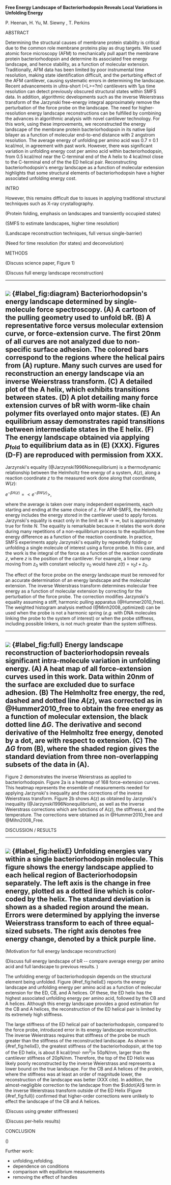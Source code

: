 **Free Energy Landscape of Bacteriorhodopsin Reveals Local Variations in Unfolding Energy**

P. Heenan, H. Yu, M. Siewny , T. Perkins

ABSTRACT 


Determining the structural causes of membrane protein stability is critical due to the common role membrane proteins play as drug targets.  We used atomic force microscopy (AFM) to mechanically pull apart the membrane protein bacteriorhodopsin and determine its associated free energy landscape, and hence stability, as a function of molecular extension. Traditionally, AFM data has been limited by poor instrumental time resolution, making state identification difficult, and the perturbing effect of the AFM cantilever, causing systematic errors in determining the landscape. Recent advancements in ultra-short ($<$L$>$=?m) cantilevers with 1$\upmu$s time resolution can detect previously obscured structural states within SMFS data. In addition, algorithmic developments such as the inverse Weierstrass transform of the Jarzynski free-energy integral approximately remove the perturbation of the force probe on the landscape. The need for higher-resolution energy landscape reconstructions can be fulfilled by combining the advances in algorithmic analysis with novel cantilever technology. For this work, using these improvements, we reconstructed the energy landscape of the membrane protein bacteriorhodopsin in its native lipid bilayer as a function of molecular end-to-end distance with 2 angstrom resolution. The average energy of unfolding per amino acid was 0.7 $\pm$ 0.1 kcal/mol, in agreement with past work. However, there was significant variation in unfolding energy cost per amino acid within bacteriorhodopsin, from 0.5 kcal/mol near the C-terminal end of the A helix to 4 kcal/mol close to the C-terminal end of the the ED helical pair. Reconstructing bacteriorhodopsin's energy landscape as a function of molecular extension highlights that some structural elements of bacteriorhodopsin have a higher associated unfolding energy cost. 

INTRO


However, this remains difficult due to issues in applying traditional structural techniques such as X-ray crystallography.

(Protein folding, emphasis on landscapes and transiently occupied states)

(SMFS to estimate landscapes, higher time resolution)

(Landscape reconstruction techniques, full versus single-barrier)

(Need for time resolution (for states) and deconvolution)

METHODS

(Discuss science paper, Figure 1)

(Discuss full energy landscape reconstruction)


----
![](./Figures/combined.png)
{#label_fig:diagram} **Bacteriorhodopsin's energy landscape determined by single-molecule force spectroscopy.** (**A**) A cartoon of the pulling geometry used to unfold bR. (**B**) A representative force versus molecular extension curve, or force-extension curve. The first 20nm of all curves are not analyzed due to non-specific surface adhesion. The colored bars correspond to the regions where the helical pairs from (A) rupture. Many such curves are used for reconstruction an energy landscape via an inverse Weierstrass transform. (**C**) A detailed plot of the A helix, which exhibits transitions between states. (**D**) A plot detailing many force extension curves of bR with worm-like chain polymer fits overlayed onto major states. (**E**) An equilibrium assay demonstrates rapid transitions between intermediate states in the E helix. (**F**) The energy landscape obtained via applying  $p_{\text{fold}}$ to equilibrium data as in (E) (XXX). Figures (D-F) are reproduced with permission from XXX.
----

Jarzynski's equality (@Jarzynski1996Nonequilibrium) is a thermodynamic relationship between the Helmholtz free energy of a system, $A(z)$, along a reaction coordinate $z$ to the measured work done along that coordinate, $W(z)$:

$e^{-\beta A(z)} = <e^{-\beta W(z)}>$,

where the average is taken over many independent experiments, each starting and ending at the same choice of z. For AFM-SMFS, the Helmholtz energy includes the energy stored in the cantilever used to apply forces. Jarzynski's equality is exact only in the limit as $N \rightarrow \infty$, but is approximately true for finite $N$. The equality is remarkable because it relates the work done during many repetitions of a non-equilibrium process to the equilibrium free energy difference as a function of the reaction coordinate. In practice, SMFS experiments apply Jarzynski's equality by repeatedly folding or unfolding a single molecule of interest using a force probe. In this case, and the work is the integral of the force as a function of the reaction coordinate $z$, where $z$ is the position of the cantilever. For example, a linear ramp moving from $z_0$ with constant velocity $v_0$ would have $z(t)=v_0 t + z_0$.

The effect of the force probe on the energy landscape must be removed for an accurate determination of an energy landscape and the molecular extension. The inverse Weierstrass transform determines molecular free energy as a function of molecular extension by correcting for the perturbation of the force probe. The correction modifies Jarzynski's equality assuming a stiff, harmonic pulling apparatus (@Hummer2010_free). The weighted histogram analysis method (@Minh2008_optimized) can be used when the probe is not a harmonic spring (*e.g.* with DNA molecules linking the probe to the system of interest) or when the probe stiffness, including possible linkers, is not much greater than the system stiffness.

----
![](./Figures/iwt_diagram.png)
{#label_fig:full} **Energy landscape reconstruction of bacteriorhodopsin reveals significant intra-molecule variation in unfolding energy.**  (**A**) A heat map of all force-extension curves used in this work. Data within 20nm of the surface are excluded due to surface adhesion. (**B**) The Helmholtz free energy, the red, dashed and dotted line $A(z)$, was corrected as in @Hummer2010_free to obtain the free energy as a function of molecular extension, the black dotted line $\Delta G$. The derivative and second derivative of the Helmholtz free energy, denoted by a dot, are with respect to extension. (**C**) The $\Delta G$ from (B), where the shaded region gives the standard deviation from three non-overlapping subsets of the data in (A). 
----

Figure 2 demonstrates the inverse Weierstrass as applied to bacteriorhodopsin. Figure 2a is a heatmap of 168 force-extension curves. This heatmap represents the ensemble of measurements needed for applying Jarzynski's inequality and the corrections of the inverse Weierstrass transform. Figure 2b shows A(z) as obtained by Jarzynski's inequality (@Jarzynski1996Nonequilibrium), as well as the inverse Weierstrass corrections which are functions of A(z), the stiffness $k$, and the temperature. The corrections were obtained as in @Hummer2010_free and @Mihn2008_Free. 

DISCUSSION / RESULTS


----
![](./Figures/gallery.png)
{#label_fig:helixE} **Unfolding energies vary within a single bacteriorhodopsin molecule.** This figure shows the energy landscape applied to each helical region of Bacteriorhodopsin separately. The left axis is the change in free energy, plotted as a dotted line which is color-coded by the helix. The standard deviation is shown as a shaded region around the mean. Errors were determined by applying the inverse Weierstrass transform to each of three equal-sized subsets. The right axis denotes free energy change, denoted by a thick purple line. 
----


(Motivation for full energy landscape reconstruction) 

(Discuss full energy landscape of bR -- compare average energy per amino acid and full landscape to previous results. )

The unfolding energy of bacteriorhodopsin depends on the structural element being unfolded. Figure {#ref_fig:helixE} reports the energy landscape and unfolding energy per amino acid as a function of molecular extension for the ED, CB, and A helices. Of these, the ED helix has the highest associated unfolding energy per amino acid, followed by the CB and A helices. Although this energy landscape provides a good estimation for the CB and A helices, the reconstruction of the ED helical pair is limited by its extremely high stiffness. 

The large stiffness of the ED helical pair of bacteriorhodopsin, compared to the force probe, introduced error in its energy landscape reconstruction. The inverse Weierstrass requires that stiffness of the probe be much greater than the stiffness of the reconstructed landscape. As shown in {#ref_fig:helixE}, the greatest stiffness of the bacteriorhodopsin, at the top of the ED helix, is about 8 kcal/(mol$\cdot$ $\text{nm}^2$)$\approx$ 50pN/nm, larger than the cantilever stiffness of 20pN/nm. Therefore, the top of the ED Helix was likely poorly reconstructed by the inverse Weierstrass and represents a lower bound on the true landscape. For the CB and A helices of the protein, where the stiffness was at least an order of magnitude lower, the reconstruction of the landscape was better (XXX cite). In addition, the almost-negligible correction to the landscape from the $\ddot{A}$ term in the inverse Weierstrass transform outside of the ED Helix (Figure {#ref_fig:full}) confirmed that higher-order corrections were unlikely to effect the landscape of the CB and A helices.

(Discuss using greater stiffnesses) 

(Discuss per-helix results)

CONCLUSION

()

Further work: 

* unfolding,refolding.
* dependence on conditions 
* comparison with equilibrium measurements
* removing the effect of handles 

